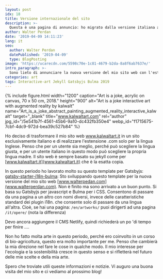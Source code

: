 ```yaml
---
layout: post
idx: 18
title: Versione internazionale del sito
description: >-
  Questa è una pagina di annuncio: ho migrato dalla versione italiana a quella .com per il mio sito web. Ad ogni modo www.kalwaltart.it esiste ancora ma diventa il mio sito italiano.
author: Walter Perdan
date: '2019-04-09 14:11:23'
lang: it
seo:
  author: Walter Perdan
  datePublished: '2019-04-09'
  type: BlogPosting
image: 'https://ucarecdn.com/5598c70e-1c81-4679-b2da-8a8f6ab7637e/'
intro_paragraph: >-
  Sono lieto di annunciare la nuova versione del mio sito web con l'estensione (punto)com. Questo è fondamentalmente il mio vecchio sito kalwaltart.it ...
categories: art
tags: Interactive-art Jekyll Gatsbyjs Bulma 2019
---
```

{% include figure.html width="1200" caption="Art is a joke, acrylic on canvas, 70 x 50 cm, 2018." height="900" alt="Art is a joke interactive art with augmented reality by kalwalt" name="Art_is_a_joke_abstract_painting_augmented_reality_interactive_kalwalt" target="_blank" title="www.kalwaltart.com" rel="author" jpg_id="/5e541b7f-4561-45b6-9a10-dc432fb350e4" webp_id="f1715675-7cbf-4dc9-972d-bea39c527b84" %}

Ho deciso di trasformare il mio sito web www.kalwaltart.it in un sito esclusivamente italiano e di realizzare l'estensione .com solo per la lingua Inglese. Penso che per un utente sia meglio, perché può scegliere la lingua giusta, e per un utente italiano in questo modo può scegliere la propria lingua madre. Il sito web è sempre basato su jekyll come per [www.kalwaltart.it](www.kalwaltart.it) che è la esatta copia.

In questo periodo ho lavorato molto su questo template per Gatsbyjs: [gatsby-starter-i18n-bulma](https://github.com/kalwalt/gatsby-starter-i18n-bulma): Sto sviluppando questo template per la nuova versione del mio sito web [www.walterpedan.com](www.walterperdan.com). Non è finito ma sono arrivato a un buon punto. Si basa su Gatsbyjs per javascript e Bulma per i CSS. Consentono di passare da una pagina a un altro con nomi diversi, invece delle caratteristiche standard dei plugin i18n. che consente solo di passare da una lingua all'altra. Cioè, se hai una pagina:
`/en/artworks/` puoi dirigerti ad una pagina `/it/opere/` (nota la differenza)

Devo ancora aggiungere il CMS Netlify, quindi richiederà un po 'di tempo per finire ....

Non ho fatto molta arte in questo periodo, perché ero coinvolto in un corso di bio-agricoltura, questo era molto importante per me. Penso che cambierà la mia direzione nel fare le cose in qualche modo. Il mio interesse per l'ecologia e la sostenibilità cresce in questo senso e si rifletterà nel futuro delle mie scelte e della mia arte.

Spero che troviate utili queste informazioni e notizie. Vi auguro una buona visita del mio sito e ci vediamo al prossimo blog!
